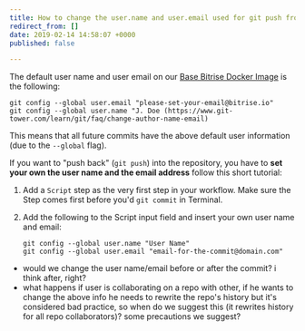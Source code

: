 ```yaml
---
title: How to change the user.name and user.email used for git push from Bitrise
redirect_from: []
date: 2019-02-14 14:58:07 +0000
published: false

---
```

The default user name and user email on our [Base Bitrise Docker Image](https://github.com/bitrise-docker/bitrise-base) is the following:

    git config --global user.email "please-set-your-email@bitrise.io"
    git config --global user.name "J. Doe (https://www.git-tower.com/learn/git/faq/change-author-name-email)

This means that all future commits have the above default user information (due to the `--global` flag).

If you want to "push back" (`git push`) into the repository, you have to **set your own the user name and the email address** follow this short tutorial:

1. Add a `Script` step as the very first step in your workflow. Make sure the Step comes first before you'd `git commit` in Terminal.
2. Add the following to the Script input field and insert your own user name and email:

       git config --global user.name "User Name"
       git config --global user.email "email-for-the-commit@domain.com"

* would we change the user name/email before or after the commit? i think after, right?
* what happens if user is collaborating on a repo with other, if he wants to change the above info he needs to rewrite the repo's history but it's considered bad practice, so when do we suggest this (it rewrites history for all repo collaborators)? some precautions we suggest?